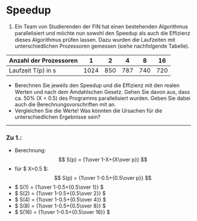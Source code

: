 # Speedup
1. Ein Team von Studierenden der FIN hat einen bestehenden Algorithmus parallelisiert und möchte nun sowohl den Speedup als auch die Eﬃzienz dieses Algorithmus prüfen lassen. Dazu wurden die Laufzeiten mit unterschiedlichen Prozessoren gemessen (siehe nachfolgende Tabelle).

| Anzahl der Prozessoren | 1    | 2   | 4   | 8   | 16  |
| ---------------------- | ---- | --- | --- | --- | --- |
| Laufzeit T(p) in s     | 1024 | 850 | 787 | 740 | 720 |

- Berechnen Sie jeweils den Speedup und die Eﬃzienz mit den realen Werten und nach dem Amdahlschen Gesetz. Gehen Sie davon aus, dass ca. 50% (X = 0.5) des Programms parallelisiert wurden. Geben Sie dabei auch die Berechnungsvorschriften mit an.
- Vergleichen Sie die Werte! Was könnten die Ursachen für die unterschiedlichen Ergebnisse sein?
---
### Zu 1.:
- Berechnung: $$ S(p) = {1\over 1-X+{X\over p}} $$
- für $ X=0.5 $: $$ S(p) = {1\over 1-0.5+{0.5\over p}} $$
- $ S(1) = {1\over 1-0.5+{0.5\over 1}} $
- $ S(2) = {1\over 1-0.5+{0.5\over 2}} $
- $ S(4) = {1\over 1-0.5+{0.5\over 4}} $
- $ S(8) = {1\over 1-0.5+{0.5\over 8}} $
- $ S(16) = {1\over 1-0.5+{0.5\over 16}} $
